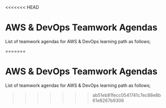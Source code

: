 <<<<<<< HEAD
# AWS & DevOps Teamwork Agendas

List of teamwork agendas for AWS & DevOps learning path as follows;


=======
# AWS & DevOps Teamwork Agendas

List of teamwork agendas for AWS & DevOps learning path as follows;


>>>>>>> ab51eb81fecc0541741c7ec88e8b61e8267b9306
